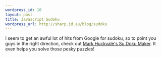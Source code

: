 ```yaml
--- 
wordpress_id: 10
layout: post
title: Javascript Sudoku
wordpress_url: http://sharp.id.au/blog/sudoku
---
```

I seem to get an awful lot of hits from Google for sudoku, so to point you guys in the right direction, check out <a href="http://www.phon.ucl.ac.uk/home/mark/sudoku/workpad.html">Mark Huckvale&apos;s Su Doku Maker</a>. It even helps you solve those pesky puzzles!
